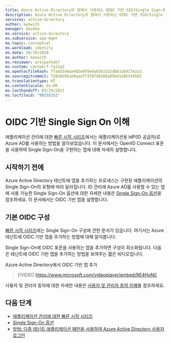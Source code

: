 ```yaml
---
title: Azure Active Directory의 앱에서 사용되는 OIDC 기반 SSO(Single Sign-On) 이해
description: Azure Active Directory의 앱에서 사용되는 OIDC 기반 SSO(Single Sign-On)를 이해합니다.
services: active-directory
author: kenwith
manager: daveba
ms.service: active-directory
ms.subservice: app-mgmt
ms.topic: conceptual
ms.workload: identity
ms.date: 10/19/2020
ms.author: kenwith
ms.reviewer: arajpathak7
ms.custom: contperf-fy21q2
ms.openlocfilehash: ffaa55d4aa482e8f0eda93b1b32db6310d17e2a3
ms.sourcegitcommit: f28ebb95ae9aaaff3f87d8388a09b41e0b3445b5
ms.translationtype: HT
ms.contentlocale: ko-KR
ms.lasthandoff: 03/29/2021
ms.locfileid: "99255252"
---
```

# <a name="understand-oidc-based-single-sign-on"></a>OIDC 기반 Single Sign On 이해
애플리케이션 관리에 대한 [빠른 시작 시리즈](view-applications-portal.md)에서는 애플리케이션용 IdP(ID 공급자)로 Azure AD를 사용하는 방법을 알아보았습니다. 이 문서에서는 OpenID Connect 표준을 사용하여 Single Sign-On을 구현하는 앱에 대해 자세히 설명합니다. 

## <a name="before-you-begin"></a>시작하기 전에
Azure Active Directory 테넌트에 앱을 추가하는 프로세스는 구현된 애플리케이션의 Single Sign-On의 유형에 따라 달라집니다. ID 관리에 Azure AD를 사용할 수 있는 앱에 사용 가능한 Single Sign-On 옵션에 대한 자세한 내용은 [Single Sign-On 옵션](sso-options.md)을 참조하세요. 이 문서에서는 OIDC 기반 앱을 설명합니다.


## <a name="basic-oidc-configuration"></a>기본 OIDC 구성
[빠른 시작 시리즈](add-application-portal-setup-oidc-sso.md)에는 Single Sign-On 구성에 관한 문서가 있습니다. 여기서는 Azure 테넌트에 OIDC 기반 앱을 추가하는 방법에 대해 알아봅니다.

Single Sign-On에 OIDC 표준을 사용하는 앱을 추가하면 구성이 최소화됩니다. 다음은 테넌트에 OIDC 기반 앱을 추가하는 방법을 보여주는 짧은 비디오입니다.

Azure Active Directory에서 OIDC 기반 앱 추가

> [!VIDEO https://www.microsoft.com/videoplayer/embed/RE4HoNI]

사용자 및 관리자 동의에 대한 자세한 내용은 [사용자 및 관리자 동의 이해](../develop/howto-convert-app-to-be-multi-tenant.md#understand-user-and-admin-consent)를 참조하세요.

## <a name="next-steps"></a>다음 단계

- [애플리케이션 관리에 대한 빠른 시작 시리즈](add-application-portal-setup-oidc-sso.md)
- [Single Sign-On 옵션](sso-options.md)
- [방법: 다중 테넌트 애플리케이션 패턴을 사용하여 Azure Active Directory 사용자 로그인](../develop/howto-convert-app-to-be-multi-tenant.md)
